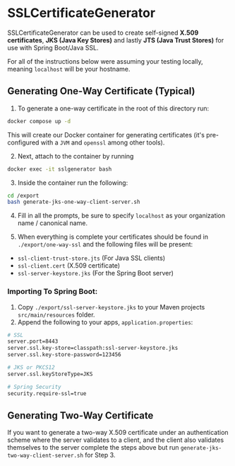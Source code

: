 # SSLCertificateGenerator 

SSLCertificateGenerator  can be used to create self-signed **X.509 certificates**, **JKS (Java Key Stores)** and lastly **JTS (Java Trust Stores)** for use with Spring Boot/Java SSL.

For all of the instructions below were assuming your testing locally, meaning `localhost` will be your hostname.

## Generating One-Way Certificate (Typical)

1.  To generate a one-way certificate in the root of this directory run:

```bash
docker compose up -d
```

This will create our Docker container for generating certificates (it's pre-configured with a `JVM` and `openssl` among other tools).

2.  Next, attach to the container by running 

```bash
docker exec -it sslgenerator bash
```

3.  Inside the container run the following:

```bash
cd /export
bash generate-jks-one-way-client-server.sh
```

4.  Fill in all the prompts, be sure to specify `localhost` as your organization name / canonical name.  

5.  When everything is complete your certificates should be found in `./export/one-way-ssl` and the following files will be present:
 - `ssl-client-trust-store.jts` (For Java SSL clients)
 - `ssl-client.cert` (X.509 certificate)
 - `ssl-server-keystore.jks` (For the Spring Boot server)

### Importing To Spring Boot:
1.  Copy `./export/ssl-server-keystore.jks` to your Maven projects `src/main/resources` folder.
2.  Append the following to your apps, `application.properties`:
```bash
# SSL
server.port=8443
server.ssl.key-store=classpath:ssl-server-keystore.jks
server.ssl.key-store-password=123456

# JKS or PKCS12
server.ssl.keyStoreType=JKS

# Spring Security
security.require-ssl=true
```

## Generating Two-Way Certificate

If you want to generate a two-way X.509 certificate under an authentication scheme where the server validates to a client, and the client also validates themselves to the server complete the steps above but run `generate-jks-two-way-client-server.sh` for Step 3.